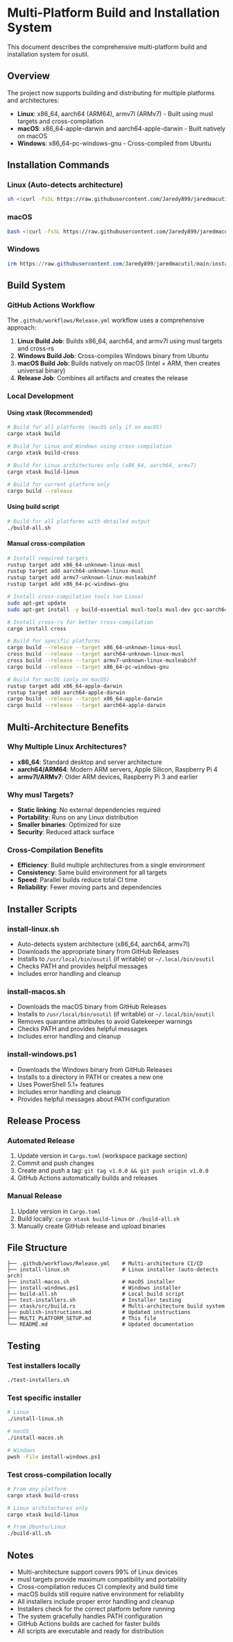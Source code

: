 # Multi-Platform Build and Installation System

This document describes the comprehensive multi-platform build and installation system for osutil.

## Overview

The project now supports building and distributing for multiple platforms and architectures:
- **Linux**: x86_64, aarch64 (ARM64), armv7l (ARMv7) - Built using musl targets and cross-compilation
- **macOS**: x86_64-apple-darwin and aarch64-apple-darwin - Built natively on macOS
- **Windows**: x86_64-pc-windows-gnu - Cross-compiled from Ubuntu

## Installation Commands

### Linux (Auto-detects architecture)
```bash
sh <(curl -fsSL https://raw.githubusercontent.com/Jaredy899/jaredmacutil/main/install-linux.sh)
```

### macOS
```bash
bash <(curl -fsSL https://raw.githubusercontent.com/Jaredy899/jaredmacutil/main/install-macos.sh)
```

### Windows
```powershell
irm https://raw.githubusercontent.com/Jaredy899/jaredmacutil/main/install-windows.ps1 | iex
```

## Build System

### GitHub Actions Workflow
The `.github/workflows/Release.yml` workflow uses a comprehensive approach:
1. **Linux Build Job**: Builds x86_64, aarch64, and armv7l using musl targets and cross-rs
2. **Windows Build Job**: Cross-compiles Windows binary from Ubuntu
3. **macOS Build Job**: Builds natively on macOS (Intel + ARM, then creates universal binary)
4. **Release Job**: Combines all artifacts and creates the release

### Local Development

#### Using xtask (Recommended)
```bash
# Build for all platforms (macOS only if on macOS)
cargo xtask build

# Build for Linux and Windows using cross-compilation
cargo xtask build-cross

# Build for Linux architectures only (x86_64, aarch64, armv7)
cargo xtask build-linux

# Build for current platform only
cargo build --release
```

#### Using build script
```bash
# Build for all platforms with detailed output
./build-all.sh
```

#### Manual cross-compilation
```bash
# Install required targets
rustup target add x86_64-unknown-linux-musl
rustup target add aarch64-unknown-linux-musl
rustup target add armv7-unknown-linux-musleabihf
rustup target add x86_64-pc-windows-gnu

# Install cross-compilation tools (on Linux)
sudo apt-get update
sudo apt-get install -y build-essential musl-tools musl-dev gcc-aarch64-linux-gnu gcc-arm-linux-gnueabihf libc6-dev-arm64-cross libc6-dev-armhf-cross gcc-mingw-w64

# Install cross-rs for better cross-compilation
cargo install cross

# Build for specific platforms
cargo build --release --target x86_64-unknown-linux-musl
cross build --release --target aarch64-unknown-linux-musl
cross build --release --target armv7-unknown-linux-musleabihf
cargo build --release --target x86_64-pc-windows-gnu

# Build for macOS (only on macOS)
rustup target add x86_64-apple-darwin
rustup target add aarch64-apple-darwin
cargo build --release --target x86_64-apple-darwin
cargo build --release --target aarch64-apple-darwin
```

## Multi-Architecture Benefits

### Why Multiple Linux Architectures?
- **x86_64**: Standard desktop and server architecture
- **aarch64/ARM64**: Modern ARM servers, Apple Silicon, Raspberry Pi 4
- **armv7l/ARMv7**: Older ARM devices, Raspberry Pi 3 and earlier

### Why musl Targets?
- **Static linking**: No external dependencies required
- **Portability**: Runs on any Linux distribution
- **Smaller binaries**: Optimized for size
- **Security**: Reduced attack surface

### Cross-Compilation Benefits
- **Efficiency**: Build multiple architectures from a single environment
- **Consistency**: Same build environment for all targets
- **Speed**: Parallel builds reduce total CI time
- **Reliability**: Fewer moving parts and dependencies

## Installer Scripts

### install-linux.sh
- Auto-detects system architecture (x86_64, aarch64, armv7l)
- Downloads the appropriate binary from GitHub Releases
- Installs to `/usr/local/bin/osutil` (if writable) or `~/.local/bin/osutil`
- Checks PATH and provides helpful messages
- Includes error handling and cleanup

### install-macos.sh
- Downloads the macOS binary from GitHub Releases
- Installs to `/usr/local/bin/osutil` (if writable) or `~/.local/bin/osutil`
- Removes quarantine attributes to avoid Gatekeeper warnings
- Checks PATH and provides helpful messages
- Includes error handling and cleanup

### install-windows.ps1
- Downloads the Windows binary from GitHub Releases
- Installs to a directory in PATH or creates a new one
- Uses PowerShell 5.1+ features
- Includes error handling and cleanup
- Provides helpful messages about PATH configuration

## Release Process

### Automated Release
1. Update version in `Cargo.toml` (workspace package section)
2. Commit and push changes
3. Create and push a tag: `git tag v1.0.0 && git push origin v1.0.0`
4. GitHub Actions automatically builds and releases

### Manual Release
1. Update version in `Cargo.toml`
2. Build locally: `cargo xtask build-linux` or `./build-all.sh`
3. Manually create GitHub release and upload binaries

## File Structure

```
├── .github/workflows/Release.yml    # Multi-architecture CI/CD
├── install-linux.sh                 # Linux installer (auto-detects arch)
├── install-macos.sh                 # macOS installer
├── install-windows.ps1              # Windows installer
├── build-all.sh                     # Local build script
├── test-installers.sh               # Installer testing
├── xtask/src/build.rs               # Multi-architecture build system
├── publish-instructions.md          # Updated instructions
├── MULTI_PLATFORM_SETUP.md          # This file
└── README.md                        # Updated documentation
```

## Testing

### Test installers locally
```bash
./test-installers.sh
```

### Test specific installer
```bash
# Linux
./install-linux.sh

# macOS
./install-macos.sh

# Windows
pwsh -File install-windows.ps1
```

### Test cross-compilation locally
```bash
# From any platform
cargo xtask build-cross

# Linux architectures only
cargo xtask build-linux

# From Ubuntu/Linux
./build-all.sh
```

## Notes

- Multi-architecture support covers 99% of Linux devices
- musl targets provide maximum compatibility and portability
- Cross-compilation reduces CI complexity and build time
- macOS builds still require native environment for reliability
- All installers include proper error handling and cleanup
- Installers check for the correct platform before running
- The system gracefully handles PATH configuration
- GitHub Actions builds are cached for faster builds
- All scripts are executable and ready for distribution 